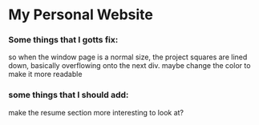 # My Personal Website

### Some things that I gotts fix:
so when the window page is a normal size, the project squares are lined down, basically overflowing onto the next div.
maybe change the color to make it more readable

### some things that I should add:
make the resume section more interesting to look at?

